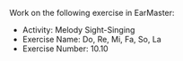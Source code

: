 Work on the following exercise in EarMaster:
- Activity: Melody Sight-Singing
- Exercise Name: Do, Re, Mi, Fa, So, La
- Exercise Number: 10.10
